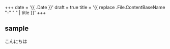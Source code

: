 +++
date = '{{ .Date }}'
draft = true
title = '{{ replace .File.ContentBaseName "-" " " | title }}'
+++

## sample

こんにちは